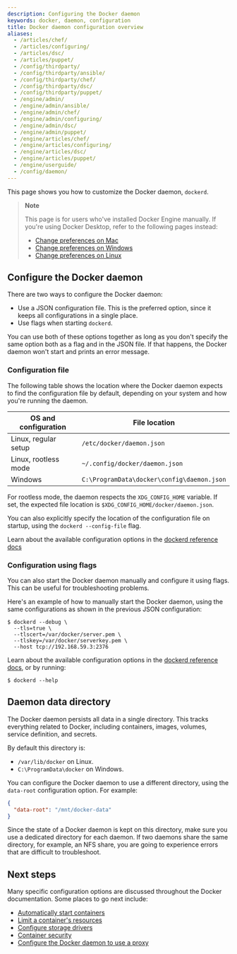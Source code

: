 ```yaml
---
description: Configuring the Docker daemon
keywords: docker, daemon, configuration
title: Docker daemon configuration overview
aliases:
  - /articles/chef/
  - /articles/configuring/
  - /articles/dsc/
  - /articles/puppet/
  - /config/thirdparty/
  - /config/thirdparty/ansible/
  - /config/thirdparty/chef/
  - /config/thirdparty/dsc/
  - /config/thirdparty/puppet/
  - /engine/admin/
  - /engine/admin/ansible/
  - /engine/admin/chef/
  - /engine/admin/configuring/
  - /engine/admin/dsc/
  - /engine/admin/puppet/
  - /engine/articles/chef/
  - /engine/articles/configuring/
  - /engine/articles/dsc/
  - /engine/articles/puppet/
  - /engine/userguide/
  - /config/daemon/
---
```


This page shows you how to customize the Docker daemon, `dockerd`.

> **Note**
>
> This page is for users who've installed Docker Engine manually. If you're
> using Docker Desktop, refer to the following pages instead:
>
> - [Change preferences on Mac](../../desktop/settings/mac#docker-engine)
> - [Change preferences on Windows](../../desktop/settings/windows#docker-engine)
> - [Change preferences on Linux](../../desktop/settings/linux#docker-engine)

## Configure the Docker daemon

There are two ways to configure the Docker daemon:

- Use a JSON configuration file. This is the preferred option, since it keeps
  all configurations in a single place.
- Use flags when starting `dockerd`.

You can use both of these options together as long as you don't specify the same
option both as a flag and in the JSON file. If that happens, the Docker daemon
won't start and prints an error message.

### Configuration file

The following table shows the location where the Docker daemon expects to find
the configuration file by default, depending on your system and how you're
running the daemon.

| OS and configuration | File location                              |
| -------------------- | ------------------------------------------ |
| Linux, regular setup | `/etc/docker/daemon.json`                  |
| Linux, rootless mode | `~/.config/docker/daemon.json`             |
| Windows              | `C:\ProgramData\docker\config\daemon.json` |

For rootless mode, the daemon respects the `XDG_CONFIG_HOME` variable. If set,
the expected file location is `$XDG_CONFIG_HOME/docker/daemon.json`.

You can also explicitly specify the location of the configuration file on
startup, using the `dockerd --config-file` flag.

Learn about the available configuration options in the
[dockerd reference docs](/reference/cli/dockerd.md#daemon-configuration-file)

### Configuration using flags

You can also start the Docker daemon manually and configure it using flags.
This can be useful for troubleshooting problems.

Here's an example of how to manually start the Docker daemon, using the same
configurations as shown in the previous JSON configuration:

```console
$ dockerd --debug \
  --tls=true \
  --tlscert=/var/docker/server.pem \
  --tlskey=/var/docker/serverkey.pem \
  --host tcp://192.168.59.3:2376
```

Learn about the available configuration options in the
[dockerd reference docs](/reference/cli/dockerd.md), or by
running:

```console
$ dockerd --help
```

## Daemon data directory

The Docker daemon persists all data in a single directory. This tracks
everything related to Docker, including containers, images, volumes, service
definition, and secrets.

By default this directory is:

- `/var/lib/docker` on Linux.
- `C:\ProgramData\docker` on Windows.

You can configure the Docker daemon to use a different directory, using the
`data-root` configuration option. For example:

```json
{
  "data-root": "/mnt/docker-data"
}
```

Since the state of a Docker daemon is kept on this directory, make sure you use
a dedicated directory for each daemon. If two daemons share the same directory,
for example, an NFS share, you are going to experience errors that are difficult
to troubleshoot.

## Next steps

Many specific configuration options are discussed throughout the Docker
documentation. Some places to go next include:

- [Automatically start containers](/engine/containers/start-containers-automatically.md)
- [Limit a container's resources](/engine/containers/resource_constraints.md)
- [Configure storage drivers](/engine/storage/drivers/select-storage-driver.md)
- [Container security](/engine/security/_index.md)
- [Configure the Docker daemon to use a proxy](./proxy.md)
